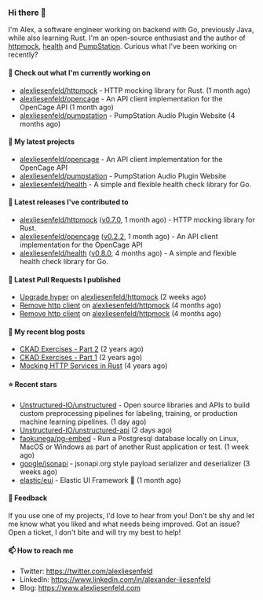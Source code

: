 ### Hi there 👋

I'm Alex, a software engineer working on backend with Go, previously Java, while also learning Rust.
I'm an open-source enthusiast and the author of [httpmock](https://github.com/alexliesenfeld/httpmock),
[health](https://github.com/alexliesenfeld/health) and [PumpStation](https://alexliesenfeld.github.io/pumpstation/). 
Curious what I've been working on recently?

#### 👷 Check out what I'm currently working on

- [alexliesenfeld/httpmock](https://github.com/alexliesenfeld/httpmock) - HTTP mocking library for Rust. (1 month ago)
- [alexliesenfeld/opencage](https://github.com/alexliesenfeld/opencage) - An API client implementation for the OpenCage API (1 month ago)
- [alexliesenfeld/pumpstation](https://github.com/alexliesenfeld/pumpstation) - PumpStation Audio Plugin Website (4 months ago)

#### 🌱 My latest projects

- [alexliesenfeld/opencage](https://github.com/alexliesenfeld/opencage) - An API client implementation for the OpenCage API
- [alexliesenfeld/pumpstation](https://github.com/alexliesenfeld/pumpstation) - PumpStation Audio Plugin Website
- [alexliesenfeld/health](https://github.com/alexliesenfeld/health) - A simple and flexible health check library for Go.

#### 🔭 Latest releases I've contributed to

- [alexliesenfeld/httpmock](https://github.com/alexliesenfeld/httpmock) ([v0.7.0](https://github.com/alexliesenfeld/httpmock/releases/tag/v0.7.0), 1 month ago) - HTTP mocking library for Rust.
- [alexliesenfeld/opencage](https://github.com/alexliesenfeld/opencage) ([v0.2.2](https://github.com/alexliesenfeld/opencage/releases/tag/v0.2.2), 1 month ago) - An API client implementation for the OpenCage API
- [alexliesenfeld/health](https://github.com/alexliesenfeld/health) ([v0.8.0](https://github.com/alexliesenfeld/health/releases/tag/v0.8.0), 4 months ago) - A simple and flexible health check library for Go.

#### 🔨 Latest Pull Requests I published

- [Upgrade hyper](https://github.com/alexliesenfeld/httpmock/pull/98) on [alexliesenfeld/httpmock](https://github.com/alexliesenfeld/httpmock) (2 weeks ago)
- [Remove http client](https://github.com/alexliesenfeld/httpmock/pull/91) on [alexliesenfeld/httpmock](https://github.com/alexliesenfeld/httpmock) (4 months ago)
- [Remove http client](https://github.com/alexliesenfeld/httpmock/pull/90) on [alexliesenfeld/httpmock](https://github.com/alexliesenfeld/httpmock) (4 months ago)

#### 📜 My recent blog posts

- [CKAD Exercises - Part 2](https://alexliesenfeld.github.io/posts/ckad-excercises-2/) (2 years ago)
- [CKAD Exercises - Part 1](https://alexliesenfeld.github.io/posts/ckad-excercises-1/) (2 years ago)
- [Mocking HTTP Services in Rust](https://alexliesenfeld.github.io/posts/mocking-http--services-in-rust/) (4 years ago)

#### ⭐ Recent stars

- [Unstructured-IO/unstructured](https://github.com/Unstructured-IO/unstructured) - Open source libraries and APIs to build custom preprocessing pipelines for labeling, training, or production machine learning pipelines.  (1 day ago)
- [Unstructured-IO/unstructured-api](https://github.com/Unstructured-IO/unstructured-api) (2 days ago)
- [faokunega/pg-embed](https://github.com/faokunega/pg-embed) - Run a Postgresql database locally on Linux, MacOS or Windows as part of another Rust application or test. (1 week ago)
- [google/jsonapi](https://github.com/google/jsonapi) - jsonapi.org style payload serializer and deserializer (3 weeks ago)
- [elastic/eui](https://github.com/elastic/eui) - Elastic UI Framework 🙌 (1 month ago)

#### 💬 Feedback

If you use one of my projects, I'd love to hear from you! Don't be shy and let me know what you liked
and what needs being improved. Got an issue? Open a ticket, I don't bite and will try my best to help!

#### 📫 How to reach me

- Twitter: https://twitter.com/alexliesenfeld
- LinkedIn: https://www.linkedin.com/in/alexander-liesenfeld
- Blog: https://www.alexliesenfeld.com
